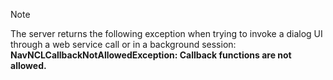 > [!NOTE]  
> The server returns the following exception when trying to invoke a dialog UI through a web service call or in a background session: **NavNCLCallbackNotAllowedException: Callback functions are not allowed.** 